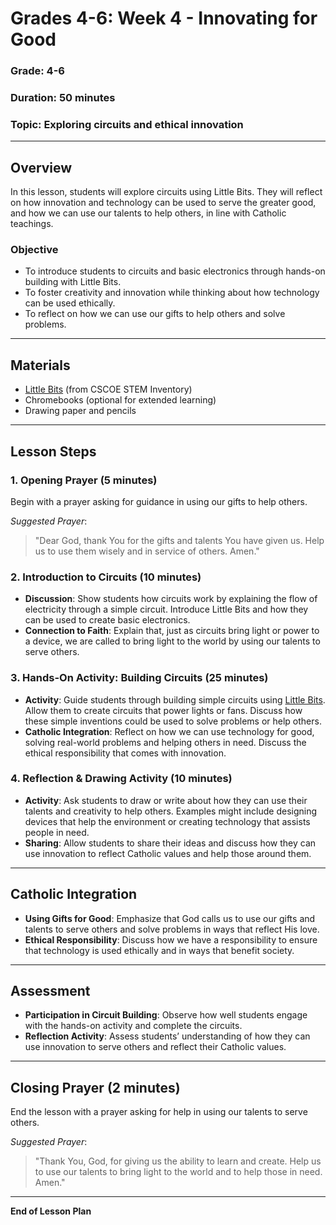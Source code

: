 # Grades 4-6: Week 4 - Innovating for Good

### **Grade**: 4-6  
### **Duration**: 50 minutes  
### **Topic**: Exploring circuits and ethical innovation

---

## **Overview**
In this lesson, students will explore circuits using Little Bits. They will reflect on how innovation and technology can be used to serve the greater good, and how we can use our talents to help others, in line with Catholic teachings.

### **Objective**
- To introduce students to circuits and basic electronics through hands-on building with Little Bits.
- To foster creativity and innovation while thinking about how technology can be used ethically.
- To reflect on how we can use our gifts to help others and solve problems.

---

## **Materials**
- [Little Bits](https://cscoe.myturn.com/library/) (from CSCOE STEM Inventory)
- Chromebooks (optional for extended learning)
- Drawing paper and pencils

---

## **Lesson Steps**

### **1. Opening Prayer (5 minutes)**  
Begin with a prayer asking for guidance in using our gifts to help others.

_Suggested Prayer_:
> "Dear God, thank You for the gifts and talents You have given us. Help us to use them wisely and in service of others. Amen."

### **2. Introduction to Circuits (10 minutes)**  
- **Discussion**: Show students how circuits work by explaining the flow of electricity through a simple circuit. Introduce Little Bits and how they can be used to create basic electronics.
- **Connection to Faith**: Explain that, just as circuits bring light or power to a device, we are called to bring light to the world by using our talents to serve others.

### **3. Hands-On Activity: Building Circuits (25 minutes)**  
- **Activity**: Guide students through building simple circuits using [Little Bits](https://cscoe.myturn.com/library/). Allow them to create circuits that power lights or fans. Discuss how these simple inventions could be used to solve problems or help others.
- **Catholic Integration**: Reflect on how we can use technology for good, solving real-world problems and helping others in need. Discuss the ethical responsibility that comes with innovation.

### **4. Reflection & Drawing Activity (10 minutes)**  
- **Activity**: Ask students to draw or write about how they can use their talents and creativity to help others. Examples might include designing devices that help the environment or creating technology that assists people in need.
- **Sharing**: Allow students to share their ideas and discuss how they can use innovation to reflect Catholic values and help those around them.

---

## **Catholic Integration**
- **Using Gifts for Good**: Emphasize that God calls us to use our gifts and talents to serve others and solve problems in ways that reflect His love.
- **Ethical Responsibility**: Discuss how we have a responsibility to ensure that technology is used ethically and in ways that benefit society.

---

## **Assessment**
- **Participation in Circuit Building**: Observe how well students engage with the hands-on activity and complete the circuits.
- **Reflection Activity**: Assess students’ understanding of how they can use innovation to serve others and reflect their Catholic values.

---

## **Closing Prayer (2 minutes)**  
End the lesson with a prayer asking for help in using our talents to serve others.

_Suggested Prayer_:
> "Thank You, God, for giving us the ability to learn and create. Help us to use our talents to bring light to the world and to help those in need. Amen."

---

**End of Lesson Plan**
